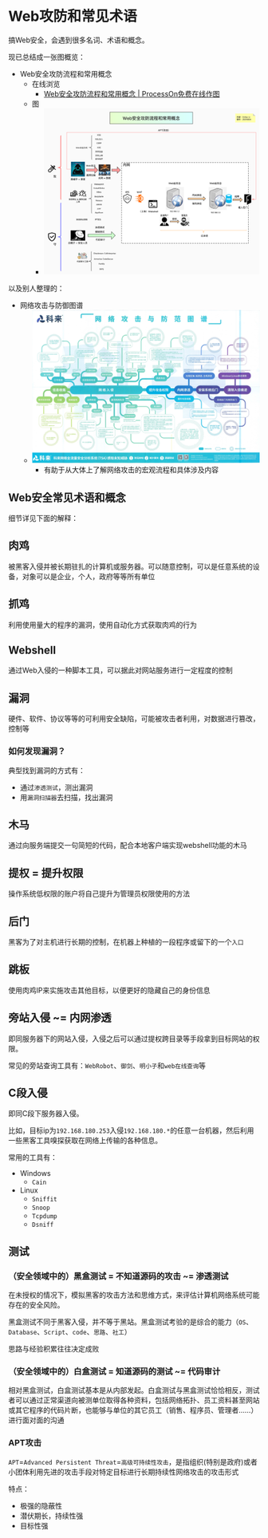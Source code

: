 # Web攻防和常见术语

搞Web安全，会遇到很多名词、术语和概念。

现已总结成一张图概览：

* Web安全攻防流程和常用概念
  * 在线浏览
    * [Web安全攻防流程和常用概念 | ProcessOn免费在线作图](https://www.processon.com/view/link/60b9f1b3f346fb5e0b2007bc)
  * 图
    * ![web_security_attack_protect_flow_concept](../assets/img/web_security_attack_protect_flow_concept.jpg)

以及别人整理的：

* 网络攻击与防御图谱
  * ![net_attack_and_protect_map](../assets/img/net_attack_and_protect_map.jpg)
    * 有助于从大体上了解网络攻击的宏观流程和具体涉及内容

## Web安全常见术语和概念

细节详见下面的解释：

## 肉鸡

被黑客入侵并被长期驻扎的计算机或服务器。可以随意控制，可以是任意系统的设备，对象可以是企业，个人，政府等等所有单位

## 抓鸡

利用使用量大的程序的漏洞，使用自动化方式获取肉鸡的行为

## Webshell

通过Web入侵的一种脚本工具，可以据此对网站服务进行一定程度的控制

## 漏洞

硬件、软件、协议等等的可利用安全缺陷，可能被攻击者利用，对数据进行篡改，控制等

### 如何发现漏洞？

典型找到漏洞的方式有：

* 通过`渗透测试`，测出漏洞
* 用`漏洞扫描器`去扫描，找出漏洞

## 木马

通过向服务端提交一句简短的代码，配合本地客户端实现webshell功能的木马

## 提权 = 提升权限

操作系统低权限的账户将自己提升为管理员权限使用的方法

## 后门

黑客为了对主机进行长期的控制，在机器上种植的一段程序或留下的一个`入口`

## 跳板

使用肉鸡IP来实施攻击其他目标，以便更好的隐藏自己的身份信息

## 旁站入侵 ~= 内网渗透

即同服务器下的网站入侵，入侵之后可以通过提权跨目录等手段拿到目标网站的权限。

常见的旁站查询工具有：`WebRobot`、`御剑`、`明小子`和`web在线查询`等

## C段入侵

即同C段下服务器入侵。

比如，目标ip为`192.168.180.253`入侵`192.168.180.*`的任意一台机器，然后利用一些黑客工具嗅探获取在网络上传输的各种信息。

常用的工具有：

* Windows
  * `Cain`
* Linux
  * `Sniffit`
  * `Snoop`
  * `Tcpdump`
  * `Dsniff`

## 测试

### （安全领域中的）黑盒测试 = 不知道源码的攻击 ~= 渗透测试

在未授权的情况下，模拟黑客的攻击方法和思维方式，来评估计算机网络系统可能存在的安全风险。

黑盒测试不同于黑客入侵，并不等于黑站。黑盒测试考验的是综合的能力（`OS`、`Database`、`Script`、`code`、`思路`、`社工`）

思路与经验积累往往决定成败

### （安全领域中的）白盒测试 = 知道源码的测试 ~= 代码审计

相对黑盒测试，白盒测试基本是从内部发起。白盒测试与黑盒测试恰恰相反，测试者可以通过正常渠道向被测单位取得各种资料，包括网络拓扑、员工资料甚至网站或其它程序的代码片断，也能够与单位的其它员工（销售、程序员、管理者……）进行面对面的沟通

### APT攻击

`APT`=`Advanced Persistent Threat`=`高级可持续性攻击`，是指组织(特别是政府)或者小团体利用先进的攻击手段对特定目标进行长期持续性网络攻击的攻击形式

特点：

* 极强的隐蔽性
* 潜伏期长，持续性强
* 目标性强


